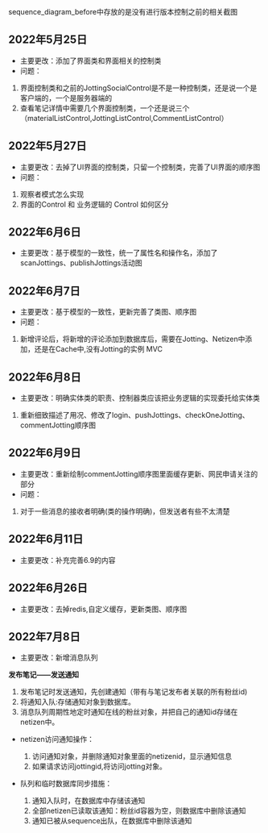 sequence_diagram_before中存放的是没有进行版本控制之前的相关截图

## 2022年5月25日
- 主要更改：添加了界面类和界面相关的控制类 
- 问题：
1. 界面控制类和之前的JottingSocialControl是不是一种控制类，还是说一个是客户端的，一个是服务器端的
2. 查看笔记详情中需要几个界面控制类，一个还是说三个（materialListControl,JottingListControl,CommentListControl）



## 2022年5月27日
- 主要更改：去掉了UI界面的控制类，只留一个控制类，完善了UI界面的顺序图
- 问题：
1. 观察者模式怎么实现
2. 界面的Control 和 业务逻辑的 Control 如何区分

## 2022年6月6日
- 主要更改：基于模型的一致性，统一了属性名和操作名，添加了scanJottings、publishJottings活动图

## 2022年6月7日
- 主要更改：基于模型的一致性，更新完善了类图、顺序图
- 问题：
1. 新增评论后，将新增的评论添加到数据库后，需要在Jotting、Netizen中添加，还是在Cache中,没有Jotting的实例 MVC

## 2022年6月8日
- 主要更改：明确实体类的职责、控制器类应该把业务逻辑的实现委托给实体类
1. 重新细致描述了用况、修改了login、pushJottings、checkOneJotting、commentJotting顺序图


## 2022年6月9日
- 主要更改：重新绘制commentJotting顺序图里面缓存更新、网民申请关注的部分
- 问题：
1. 对于一些消息的接收者明确(类的操作明确)，但发送者有些不太清楚

## 2022年6月11日
- 主要更改：补充完善6.9的内容


## 2022年6月26日
- 主要更改：去掉redis,自定义缓存，更新类图、顺序图

## 2022年7月8日
- 主要更改：新增消息队列

**发布笔记——发送通知**

1. 发布笔记时发送通知，先创建通知（带有与笔记发布者关联的所有粉丝id)
2. 将通知入队:存储通知对象到数据库。
3. 消息队列周期性地定时通知在线的粉丝对象，并把自己的通知id存储在netizen中。

- netizen访问通知操作：
  1. 访问通知对象，并删除通知对象里面的netizenid，显示通知信息
  2. 如果请求访问jottingid,将访问jotting对象。

- 队列和临时数据库同步措施：
    1. 通知入队时，在数据库中存储该通知
    2. 全部netizen已读取该通知：粉丝id容器为空，则数据库中删除该通知
    3. 通知已被从sequence出队，在数据库中删除该通知

